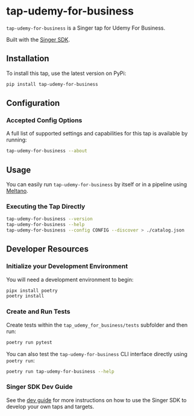 # tap-udemy-for-business

`tap-udemy-for-business` is a Singer tap for Udemy For Business.

Built with the [Singer SDK](https://gitlab.com/meltano/singer-sdk).

## Installation

To install this tap, use the latest version on PyPi:

```bash
pip install tap-udemy-for-business
```

## Configuration

### Accepted Config Options

A full list of supported settings and capabilities for this
tap is available by running:

```bash
tap-udemy-for-business --about
```

## Usage

You can easily run `tap-udemy-for-business` by itself or in a pipeline using [Meltano](www.meltano.com).

### Executing the Tap Directly

```bash
tap-udemy-for-business --version
tap-udemy-for-business --help
tap-udemy-for-business --config CONFIG --discover > ./catalog.json
```

## Developer Resources

### Initialize your Development Environment

You will need a development environment to begin:

```bash
pipx install poetry
poetry install
```

### Create and Run Tests

Create tests within the `tap_udemy_for_business/tests` subfolder and then run:

```bash
poetry run pytest
```

You can also test the `tap-udemy-for-business` CLI interface directly using `poetry run`:

```bash
poetry run tap-udemy-for-business --help
```

### Singer SDK Dev Guide

See the [dev guide](../../docs/dev_guide.md) for more instructions on how to use the Singer SDK to 
develop your own taps and targets.
